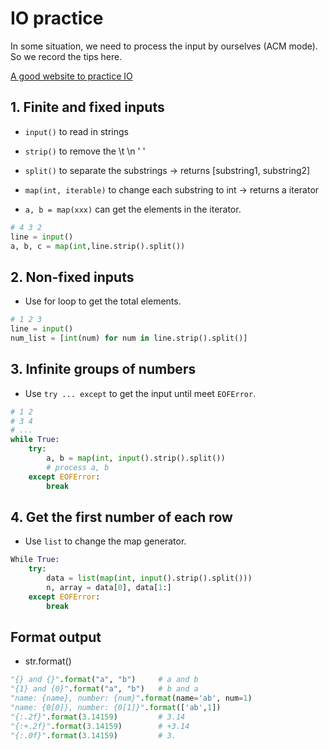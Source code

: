 # IO practice

In some situation, we need to process the input by ourselves (ACM mode). So we record the tips here.

[A good website to practice IO](https://ac.nowcoder.com/acm/contest/5657#question)





## 1. Finite and fixed inputs

- `input()` to read in strings

- `strip()` to remove the \t \n ' '
- `split()` to separate the substrings -> returns [substring1, substring2]
- `map(int, iterable)` to change each substring to int -> returns a iterator
- `a, b = map(xxx)` can get the elements in the iterator.

```python
# 4 3 2
line = input()
a, b, c = map(int,line.strip().split())
```

## 2. Non-fixed inputs

- Use for loop to get the total elements.

```python
# 1 2 3
line = input()
num_list = [int(num) for num in line.strip().split()]
```

## 3. Infinite groups of numbers

- Use `try ... except` to get the input until meet `EOFError`.

```python
# 1 2
# 3 4
# ...
while True:
    try:
        a, b = map(int, input().strip().split())
        # process a, b
    except EOFError:
        break
```

## 4. Get the first number of each row

- Use `list` to change the map generator.

```python
While True:
	try:
        data = list(map(int, input().strip().split()))
        n, array = data[0], data[1:]
    except EOFError:
        break
```

## Format output

- str.format()

```python
"{} and {}".format("a", "b")     # a and b
"{1} and {0}".format("a", "b")   # b and a
"name: {name}, number: {num}".format(name='ab', num=1)
"name: {0[0]}, number: {0[1]}".format(['ab',1])
"{:.2f}".format(3.14159)         # 3.14
"{:+.2f}".format(3.14159)        # +3.14
"{:.0f}".format(3.14159)         # 3.
```

